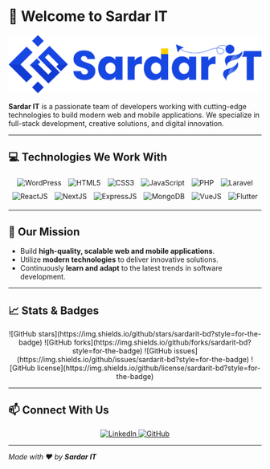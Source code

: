 # 👋 Welcome to **Sardar IT**

![Header Image](https://github.com/sardarit-bd/sardarit-bd/blob/main/Sardarit-logo-updated-1.webp)

**Sardar IT** is a passionate team of developers working with cutting-edge technologies to build modern web and mobile applications. We specialize in full-stack development, creative solutions, and digital innovation.  

---

## 💻 Technologies We Work With

<p align="center">
  <img src="https://upload.wikimedia.org/wikipedia/commons/2/20/WordPress_logo.svg" alt="WordPress" width="60" height="60" style="margin:5px"/>
  <img src="https://cdn.jsdelivr.net/gh/devicons/devicon/icons/html5/html5-original.svg" alt="HTML5" width="60" height="60" style="margin:5px"/>
  <img src="https://cdn.jsdelivr.net/gh/devicons/devicon/icons/css3/css3-original.svg" alt="CSS3" width="60" height="60" style="margin:5px"/>
  <img src="https://cdn.jsdelivr.net/gh/devicons/devicon/icons/javascript/javascript-original.svg" alt="JavaScript" width="60" height="60" style="margin:5px"/>
  <img src="https://cdn.jsdelivr.net/gh/devicons/devicon/icons/php/php-original.svg" alt="PHP" width="60" height="60" style="margin:5px"/>
  <img src="https://upload.wikimedia.org/wikipedia/commons/9/9a/Laravel.svg" alt="Laravel" width="60" height="60" style="margin:5px"/>
  <img src="https://cdn.jsdelivr.net/gh/devicons/devicon/icons/react/react-original.svg" alt="ReactJS" width="60" height="60" style="margin:5px"/>
  <img src="https://cdn.jsdelivr.net/gh/devicons/devicon/icons/nextjs/nextjs-original.svg" alt="NextJS" width="60" height="60" style="margin:5px"/>
  <img src="https://cdn.jsdelivr.net/gh/devicons/devicon/icons/express/express-original.svg" alt="ExpressJS" width="60" height="60" style="margin:5px"/>
  <img src="https://cdn.jsdelivr.net/gh/devicons/devicon/icons/mongodb/mongodb-original.svg" alt="MongoDB" width="60" height="60" style="margin:5px"/>
  <img src="https://cdn.jsdelivr.net/gh/devicons/devicon/icons/vuejs/vuejs-original.svg" alt="VueJS" width="60" height="60" style="margin:5px"/>
  <img src="https://cdn.jsdelivr.net/gh/devicons/devicon/icons/flutter/flutter-original.svg" alt="Flutter" width="60" height="60" style="margin:5px"/>
</p>

---

## 🌟 Our Mission

- Build **high-quality, scalable web and mobile applications**.
- Utilize **modern technologies** to deliver innovative solutions.
- Continuously **learn and adapt** to the latest trends in software development.

---

## 📈 Stats & Badges

<p align="center">
  ![GitHub stars](https://img.shields.io/github/stars/sardarit-bd?style=for-the-badge)
  ![GitHub forks](https://img.shields.io/github/forks/sardarit-bd?style=for-the-badge)
  ![GitHub issues](https://img.shields.io/github/issues/sardarit-bd?style=for-the-badge)
  ![GitHub license](https://img.shields.io/github/license/sardarit-bd?style=for-the-badge)
</p>

---

## 📫 Connect With Us

<p align="center">
  <a href="https://www.linkedin.com/company/sardarit212021" target="_blank">
    <img src="https://img.shields.io/badge/LinkedIn-Sardar%20IT-blue?style=for-the-badge&logo=linkedin&logoColor=white" alt="LinkedIn"/>
  </a>
  <a href="https://github.com/sardarit-bd" target="_blank">
    <img src="https://img.shields.io/badge/GitHub-Sardar%20IT-black?style=for-the-badge&logo=github&logoColor=white" alt="GitHub"/>
  </a>
</p>

---

*Made with ❤️ by **Sardar IT***
